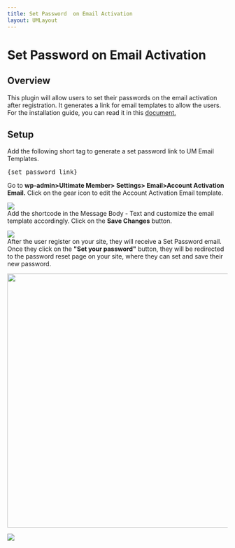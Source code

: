 ```yaml
---
title: Set Password  on Email Activation 
layout: UMLayout
---
```

# Set Password  on Email Activation


## Overview
<p>
	This plugin will allow users to set their passwords on the email activation after registration. It generates a link for email templates to allow the users. For the installation guide, you can read it in this 
	<a href="https://ultimatemember.github.io/Extended/article/1663-download-installation-of-the-basic-extensions">document.</a></p>

## Setup

<div>
	Add the following short tag to generate a set password link to UM Email Templates. 
</div><pre>{set_password_link}
</pre><p>
Go to 
	<strong>wp-admin>Ultimate Member> Settings> Email></strong><strong>Account Activation Email.</strong> Click on the gear icon to edit the Account Activation Email template.</p><p>
	<img src="https://s3.amazonaws.com/helpscout.net/docs/assets/561c96629033600a7a36d662/images/61f2e387d86136157d99e4d1/file-fKVdDnYXOK.png"><br>
	Add the shortcode in the Message Body - Text and customize the email template accordingly. Click on the 
	<strong>Save Changes</strong> button.</p><p>
	<img src="https://s3.amazonaws.com/helpscout.net/docs/assets/561c96629033600a7a36d662/images/61f2e3f18200bc052eb833d9/file-hI7xstmKcU.png"><br>
	After the user register on your site, they will receive a Set Password email. Once they click on the
	<strong> "Set your password"</strong> button, they will be redirected to the password reset page on your site, where they can set and save their new password.</p><p>
	<img src="https://s3.amazonaws.com/helpscout.net/docs/assets/561c96629033600a7a36d662/images/61f2e4b439e5d05141b63c6c/file-FSYDxvwx8k.png" style="width: 580px;"></p><p>
	<img src="https://s3.amazonaws.com/helpscout.net/docs/assets/561c96629033600a7a36d662/images/61f2e5652130e5169468159d/file-UDWdSeR9NI.png"></p>
